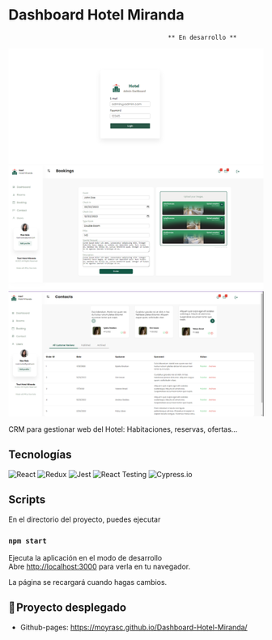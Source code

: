 # Dashboard Hotel Miranda

                                                ** En desarrollo **

<img src="src\assets\imgsReadme\login.png" alt="login"/>
<img src="src\assets\imgsReadme\newBooking.png" alt="booking"/>
<img src="src\assets\imgsReadme\contacts.png" alt="contacts"/>

CRM para gestionar web del Hotel: Habitaciones, reservas, ofertas...

## Tecnologías

![React](https://img.shields.io/badge/React-20232A?style=for-the-badge&logo=react&logoColor=61DAFB)
![Redux](https://img.shields.io/badge/Redux-593D88?style=for-the-badge&logo=redux&logoColor=white)
![Jest](https://img.shields.io/badge/Jest-323330?style=for-the-badge&logo=Jest&logoColor=white)
![React Testing](https://img.shields.io/badge/testing%20library-323330?style=for-the-badge&logo=testing-library&logoColor=red)
![Cypress.io](https://img.shields.io/badge/Cypress-17202C.svg?style=for-the-badge&logo=Cypress&logoColor=white)

## Scripts

En el directorio del proyecto, puedes ejecutar

### `npm start`

Ejecuta la aplicación en el modo de desarrollo\
Abre [http://localhost:3000](http://localhost:3000) para verla en tu navegador.

La página se recargará cuando hagas cambios.

## 🚀 Proyecto desplegado

- Github-pages: https://moyrasc.github.io/Dashboard-Hotel-Miranda/